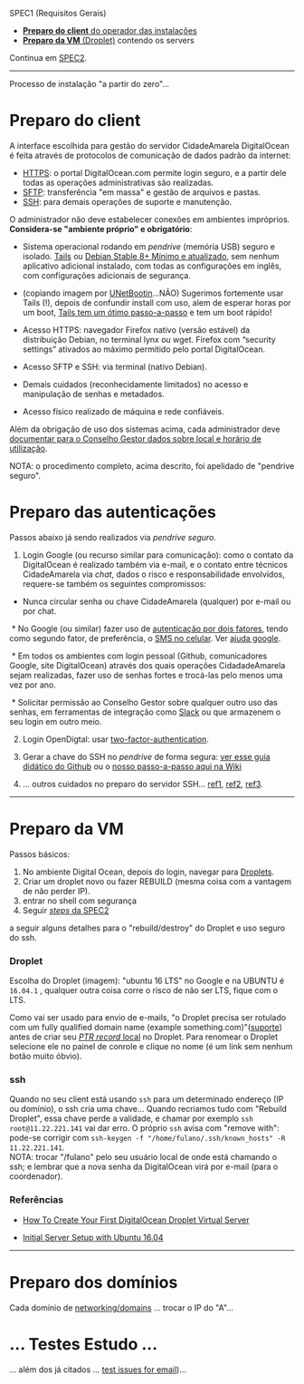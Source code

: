 SPEC1 (Requisitos Gerais)

* [**Preparo do client** do operador das instalações](#preparo-do-client)
* [**Preparo da VM** (Droplet)](#preparo-da-vm)  contendo os servers

Continua em [SPEC2](SPEC2_instalConfig.md).

----

Processo de instalação "a partir do zero"...

# Preparo do client #

A interface escolhida para gestão do servidor CidadeAmarela DigitalOcean é feita através de protocolos de comunicação de dados padrão da internet:
* [HTTPS](https://www.wikidata.org/wiki/Q44484): o portal DigitalOcean.com permite login seguro, e a partir dele todas as operações administrativas são realizadas.
* [SFTP](https://www.wikidata.org/wiki/Q1126823): transferência "em massa" e gestão de arquivos e pastas.
* [SSH](https://www.wikidata.org/wiki/Q170460): para demais operações de suporte e manutenção.

O administrador não deve estabelecer conexões em ambientes impróprios. **Considera-se "ambiente próprio" e obrigatório**: 

* Sistema operacional rodando em *pendrive* (memória USB) seguro e isolado. [Tails](https://tails.boum.org/index.pt.html) ou [Debian Stable 8+ Mínimo e atualizado](https://fixmynix.com/step-by-step-debian-minimal-install-guide), sem nenhum aplicativo adicional instalado, com todas as configurações em inglês, com configurações adicionais de segurança.

 * (copiando imagem por [UNetBootin](https://unetbootin.github.io/)...NÃO)  Sugerimos fortemente usar Tails (!), depois de confundir install com uso, alem de esperar horas por um boot, [Tails tem um ótimo passo-a-passo](https://tails.boum.org/install/os/index.pt.html) e tem um boot rápido!
   
* Acesso HTTPS: navegador Firefox nativo (versão estável) da distribuição Debian, no terminal lynx ou wget. Firefox com “security settings” ativados ao máximo permitido pelo portal DigitalOcean.

* Acesso SFTP e SSH: via terminal (nativo Debian). 

* Demais cuidados (reconhecidamente limitados) no acesso e manipulação de senhas e metadados.

* Acesso físico realizado de máquina e rede confiáveis.

Além da obrigação de uso dos sistemas acima, cada administrador deve [documentar para o Conselho Gestor dados sobre local e horário de utilização](https://github.com/CidadeAmarela/guia-config-servers/wiki/Planilhas-cidAmarela-HostAdmin-e-cidAmarela-RHponto).

NOTA: o procedimento completo, acima descrito, foi apelidado de "pendrive seguro".

# Preparo das autenticações #

Passos abaixo já sendo realizados via *pendrive seguro*.

 1. Login Google (ou recurso similar para comunicação): como o contato da DigitalOcean é realizado também via e-mail, e o contato entre técnicos CidadeAmarela via *chat*, dados o risco e responsabilidade envolvidos, requere-se também os seguintes compromissos:
 
  * Nunca circular senha ou chave CidadeAmarela (qualquer) por e-mail ou por chat.
  
  * No Google (ou similar) fazer uso de [autenticação por dois fatores](https://www.wikidata.org/wiki/Q17086335), tendo como segundo fator, de preferência, o [SMS no celular](https://www.wikidata.org/wiki/Q43024). Ver [ajuda google](https://myaccount.google.com/security/signinoptions/two-step-verification/enroll-welcome).
  
  * Em todos os ambientes com login pessoal (Github, comunicadores Google, site DigitalOcean) através dos quais operações CidadadeAmarela sejam realizadas, fazer uso de senhas fortes e trocá-las pelo menos uma vez por ano.
  
  * Solicitar permissão ao Conselho Gestor sobre qualquer outro uso das senhas, em ferramentas de integração como [Slack](http://slack.com) ou que armazenem o seu login em outro meio.

 2. Login OpenDigtal: usar [two-factor-authentication](https://www.digitalocean.com/company/blog/introducing-two-factor-authentication).

 3. Gerar a chave do SSH no *pendrive* de forma segura: [ver esse guia didático do Github](https://help.github.com/categories/ssh/) ou o [nosso passo-a-passo aqui na Wiki](https://github.com/CidadeAmarela/guia-config-servers/wiki/Criando-uma-chave-para-o-SSH)

 4. ... outros cuidados no preparo do servidor SSH... [ref1](https://www.digitalocean.com/community/tutorials/7-security-measures-to-protect-your-servers), [ref2](https://blog.butecopensource.org/configuracoes-do-openssh-que-podem-fazer-toda-a-diferenca/), [ref3](https://tails.boum.org/doc/about/warning/index.pt.html).
 
----

# Preparo da VM #
Passos básicos:
 1. No ambiente Digital Ocean, depois do login, navegar para [Droplets](https://cloud.digitalocean.com/droplets). 
 2. Criar um droplet novo ou fazer REBUILD (mesma coisa com a vantagem de não perder IP).
 3. entrar no shell com segurança
 4. Seguir [*steps* da SPEC2](SPEC2_instalConfig.md)

a seguir alguns detalhes para o "rebuild/destroy" do Droplet e uso seguro do ssh.

### Droplet
Escolha do Droplet (imagem): "ubuntu 16 LTS" no Google e na UBUNTU é `16.04.1` , qualquer outra coisa corre o risco de não ser LTS, fique com o LTS.

Como vai ser usado para envio de e-mails, "o Droplet precisa ser rotulado com um fully qualified domain name (example something.com)"([suporte](https://www.digitalocean.com/community/questions/how-do-i-setup-a-ptr-record?answer=26923)) antes de criar seu [*PTR  record* local](https://www.siteground.com/kb/what_is_a_ptr_record_and_how_to_add_one/) no Droplet. Para renomear o Droplet selecione ele no painel de conrole e clique no nome (é um link sem nenhum botão muito óbvio). 

### ssh

Quando no seu client está usando `ssh` para um determinado endereço (IP ou domínio), o ssh cria uma chave... Quando recriamos tudo com "Rebuild Droplet", essa chave perde a validade, e chamar por exemplo `ssh root@11.22.221.141` vai dar erro.
O próprio `ssh` avisa com "remove with": pode-se corrigir com `ssh-keygen -f "/home/fulano/.ssh/known_hosts" -R 11.22.221.141`. <br/>NOTA:  trocar "/fulano" pelo seu usuário local de onde está chamando o ssh; e lembrar que a nova  senha da DigitalOcean virá por e-mail (para o coordenador).

### Referências 

  * [How To Create Your First DigitalOcean Droplet Virtual Server](https://www.digitalocean.com/community/tutorials/how-to-create-your-first-digitalocean-droplet-virtual-server)

  * [Initial Server Setup with Ubuntu 16.04](https://www.digitalocean.com/community/tutorials/initial-server-setup-with-ubuntu-16-04)

------

# Preparo dos domínios #

Cada domínio de [networking/domains](https://cloud.digitalocean.com/networking/domains) ...  trocar o IP do "A"...

# ... Testes Estudo ...
... além dos já citados ... [test issues for email](https://github.com/tomav/docker-mailserver/issues/324))...


